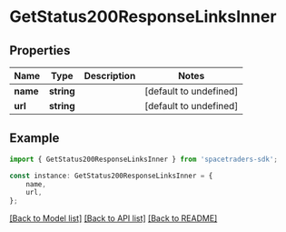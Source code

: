 # GetStatus200ResponseLinksInner


## Properties

Name | Type | Description | Notes
------------ | ------------- | ------------- | -------------
**name** | **string** |  | [default to undefined]
**url** | **string** |  | [default to undefined]

## Example

```typescript
import { GetStatus200ResponseLinksInner } from 'spacetraders-sdk';

const instance: GetStatus200ResponseLinksInner = {
    name,
    url,
};
```

[[Back to Model list]](../README.md#documentation-for-models) [[Back to API list]](../README.md#documentation-for-api-endpoints) [[Back to README]](../README.md)
